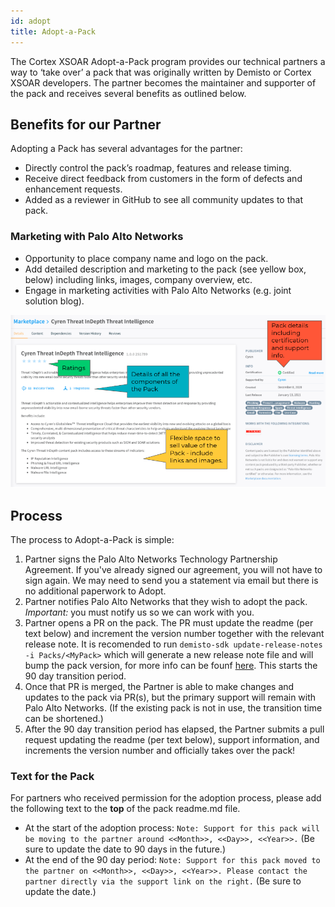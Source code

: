 ```yaml
---
id: adopt 
title: Adopt-a-Pack 
---
```


The Cortex XSOAR Adopt-a-Pack program provides our technical partners a way to ‘take over’ a pack that was originally written by Demisto or Cortex XSOAR developers. The partner becomes the maintainer and supporter of the pack and receives several benefits as outlined below.

## Benefits for our Partner
Adopting a Pack has several advantages for the partner:
- Directly control the pack’s roadmap, features and release timing.
- Receive direct feedback from customers in the form of defects and enhancement requests.
- Added as a reviewer in GitHub to see all community updates to that pack.

### Marketing with Palo Alto Networks
- Opportunity to place company name and logo on the pack.
- Add detailed description and marketing to the pack (see yellow box, below) including links, images, company overview, etc. 
- Engage in marketing activities with Palo Alto Networks (e.g. joint solution blog).

![pack example cyren](../doc_imgs/partners/packexample_cyren.png)

## Process
The process to Adopt-a-Pack is simple:
1. Partner signs the Palo Alto Networks Technology Partnership Agreement. If you've already signed our agreement, you will not have to sign again. We may need to send you a statement via email but there is no additional paperwork to Adopt. 
1. Partner notifies Palo Alto Networks that they wish to adopt the pack. *Important:* you must notify us so we can work with you. 
1. Partner opens a PR on the pack. The PR must update the readme (per text below) and increment the version number together with the relevant release note. It is recomended to run `demisto-sdk update-release-notes -i Packs/<MyPack>` which will generate a new release note file and will bump the pack version, for more info can be founf [here](..docs/documentation/release-notes). This starts the 90 day transition period. 
1. Once that PR is merged, the Partner is able to make changes and updates to the pack via PR(s), but the primary support will remain with Palo Alto Networks. (If the existing pack is not in use, the transition time can be shortened.) 
1. After the 90 day transition period has elapsed, the Partner submits a pull request updating the readme (per text below), support information, and increments the version number and officially takes over the pack!

### Text for the Pack
For partners who received permission for the adoption process, please add the following text to the **top** of the pack readme.md file.
- At the start of the adoption process: `Note: Support for this pack will be moving to the partner around <<Month>>, <<Day>>, <<Year>>.` (Be sure to update the date to 90 days in the future.)
- At the end of the 90 day period: `Note: Support for this pack moved to the partner on <<Month>>, <<Day>>, <<Year>>. Please contact the partner directly via the support link on the right.` (Be sure to update the date.)
